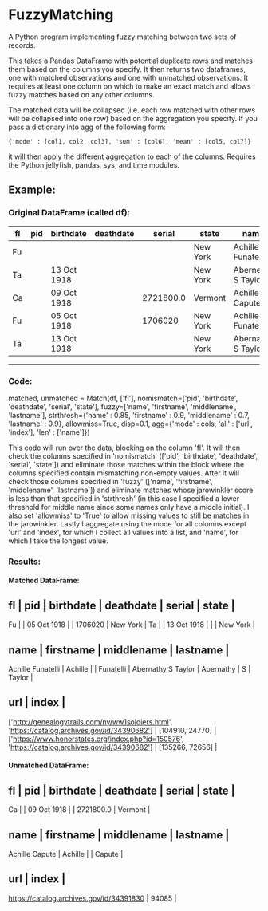 # FuzzyMatching
A Python program implementing fuzzy matching between two sets of records.

This takes a Pandas DataFrame with potential duplicate rows and matches
them based on the columns you specify. It then returns two dataframes,
one with matched observations and one with unmatched observations.
It requires at least one column on which to make an exact match and allows
fuzzy matches based on any other columns.

The matched data will be collapsed (i.e. each row matched with other
rows will be collapsed into one row) based on the aggregation you specify.
If you pass a dictionary into agg of the following form:

    {'mode' : [col1, col2, col3], 'sum' : [col6], 'mean' : [col5, col7]}

it will then apply the different aggregation to each of the columns.
Requires the Python jellyfish, pandas, sys, and time modules.


## Example:

### Original DataFrame (called df):

|fl|pid|birthdate|deathdate|serial|state|name|firstname|middlename|lastname|url|index|
|--|--|--|--|--|--|--|--|--|--|--|--|
|Fu	|		|			|			|		   |	New York	|Achille Funatelle	|	Achille		|			|	Funatelle	|http://genealogytrails.com/ny/ww1soldiers.html	|	24770 	 |
|Ta	|		|	13 Oct 1918	|			|		   |	New York	|Abernethy S Taylor	|	Abernethy	|	S		|	Taylor		|https://www.honorstates.org/index.php?id=150576	|	72656 	 |
|Ca	|		|	09 Oct 1918	|			|	2721800.0  |	Vermont		|Achille Capute		|	Achille		|			|	Capute		|https://catalog.archives.gov/id/34391830	|	94085	 |
|Fu	|		|	05 Oct 1918	|			|	1706020	   |	New York	|Achille Funatelli	|	Achille		|			|	Funatelli	|https://catalog.archives.gov/id/34390682	|	104910	 |
|Ta	|		|	13 Oct 1918	|			|		   |	New York	|Abernathy S Taylor	|	Abernathy	|	S		|	Taylor		|https://catalog.archives.gov/id/34390682	|	135266	 |





------------------------------------------------------------------







### Code:

matched, unmatched = Match(df, ['fl'], nomismatch=['pid', 'birthdate', 'deathdate', 'serial', 'state'], 
                           fuzzy=['name', 'firstname', 'middlename', 'lastname'], strthresh={'name' : 0.85,
                                 'firstname' : 0.9, 'middlename' : 0.7, 'lastname' : 0.9}, allowmiss=True,
                           disp=0.1, agg={'mode' : cols, 'all' : ['url', 'index'], 'len' : ['name']})


This code will run over the data, blocking on the column 'fl'. It will then check the columns specified in 'nomismatch' (['pid', 'birthdate', 'deathdate', 'serial', 'state']) and eliminate those matches within the block where the columns specified contain mismatching non-empty values. After it will check those columns specified in 'fuzzy' (['name', 'firstname', 'middlename', 'lastname']) and eliminate matches whose jarowinkler score is less than that specified in 'strthresh' (in this case I specified a lower threshold for middle name since some names only have a middle initial). I also set 'allowmiss' to 'True' to allow missing values to still be matches in the jarowinkler. Lastly I aggregate using the mode for all columns except 'url' and 'index', for which I collect all values into a list, and 'name', for which I take the longest value.


### Results:

#### Matched DataFrame:

fl	|	pid	|	birthdate	|	deathdate	|	serial	   |	state		|
-----------------------------------------------------------------------------------------------------------------
Fu	|		|	05 Oct 1918	|			|	1706020	   |	New York	|
Ta	|		|	13 Oct 1918	|			|		   |	New York	|



name			|	firstname	|	middlename	|	lastname	|
-------------------------------------------------------------------------------------------------
Achille Funatelli	|	Achille		|			|	Funatelli	|
Abernathy S Taylor	|	Abernathy	|	S		|	Taylor		|



url												|	index 		 |
--------------------------------------------------------------------------------------------------------------------------
['http://genealogytrails.com/ny/ww1soldiers.html', 'https://catalog.archives.gov/id/34390682']	|	[104910, 24770]	 |
['https://www.honorstates.org/index.php?id=150576', 'https://catalog.archives.gov/id/34390682']	|	[135266, 72656]  |


#### Unmatched DataFrame:

fl	|	pid	|	birthdate	|	deathdate	|	serial	   |	state		|
-----------------------------------------------------------------------------------------------------------------
Ca	|		|	09 Oct 1918	|			|	2721800.0  |	Vermont		|



name			|	firstname	|	middlename	|	lastname	|
-------------------------------------------------------------------------------------------------
Achille Capute		|	Achille		|			|	Capute		|



url						|	index 	 |
------------------------------------------------------------------
https://catalog.archives.gov/id/34391830	|	94085	 |

